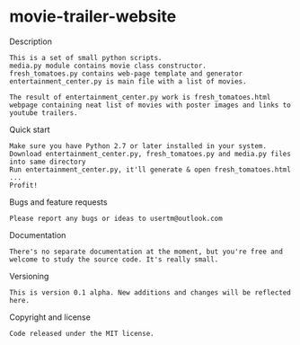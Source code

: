 # movie-trailer-website

Description

	This is a set of small python scripts. 
	media.py module contains movie class constructor.
	fresh_tomatoes.py contains web-page template and generator
	entertainment_center.py is main file with a list of movies.
	
	The result of entertainment_center.py work is fresh_tomatoes.html webpage containing neat list of movies with poster images and links to youtube trailers.


Quick start

	Make sure you have Python 2.7 or later installed in your system.
	Download entertainment_center.py, fresh_tomatoes.py and media.py files into same directory
	Run entertainment_center.py, it'll generate & open fresh_tomatoes.html
	...
	Profit!



Bugs and feature requests

	Please report any bugs or ideas to usertm@outlook.com



Documentation

	There's no separate documentation at the moment, but you're free and welcome to study the source code. It's really small.




Versioning

	This is version 0.1 alpha. New additions and changes will be reflected here.



Copyright and license

	Code released under the MIT license.
